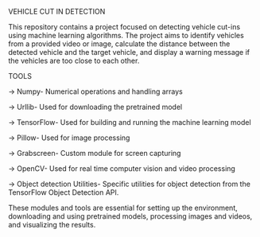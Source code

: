 VEHICLE CUT IN DETECTION

This repository contains a project focused on detecting vehicle cut-ins using machine learning algorithms. The project aims to identify vehicles from a provided video or image, calculate the distance between the detected vehicle and the target vehicle, and display a warning message if the vehicles are too close to each other.

TOOLS 

-> Numpy- Numerical operations and handling arrays

-> Urllib- Used for downloading the pretrained model

-> TensorFlow- Used for building and running the machine learning model

-> Pillow- Used for image processing

-> Grabscreen- Custom module for screen capturing

-> OpenCV- Used for real time computer vision and video processing

-> Object detection Utilities- Specific utilities for object detection from the TensorFlow Object Detection API.

These modules and tools are essential for setting up the environment, downloading and using pretrained models, processing images and videos, and visualizing the results.






